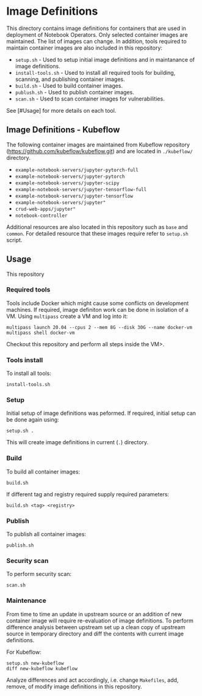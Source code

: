 # Image Definitions

This directory contains image definitions for containers that are used in deployment of Notebook Operators. Only selected container images are maintained. The list of images can change. In addition, tools required to maintain container images are also included in this repository:

- `setup.sh` - Used to setup initial image definitions and in maintanance of image definitions.
- `install-tools.sh` - Used to install all required tools for building, scanning, and publishing container images.
- `build.sh` - Used to build container images.
- `publush.sh` - Used to publish container images.
- `scan.sh` - Used to scan container images for vulnerabilities.

See [#Usage] for more details on each tool.

## Image Definitions - Kubeflow

The following container images are maintained from Kubeflow repository (https://github.com/kubeflow/kubeflow.git) and are located in `./kubeflow/` directory.

- `example-notebook-servers/jupyter-pytorch-full`
- `example-notebook-servers/jupyter-pytorch`
- `example-notebook-servers/jupyter-scipy`
- `example-notebook-servers/jupyter-tensorflow-full`
- `example-notebook-servers/jupyter-tensorflow`
- `example-notebook-servers/jupyter"`
- `crud-web-apps/jupyter"`
- `notebook-controller`

Additional resources are also located in this repository such as `base` and `common`. For detailed resource that these images require refer to `setup.sh` script.

## Usage

This repository 

### Required tools

Tools include Docker which might cause some conflicts on development machines. If required, image definiton work can be done in isolation of a VM. Using `multipass` create a VM and log into it:

```
multipass launch 20.04 --cpus 2 --mem 8G --disk 30G --name docker-vm
multipass shell docker-vm
```
Checkout this repository and perform all steps inside the VM>.

### Tools install

To install all tools:

```
install-tools.sh
```

### Setup

Initial setup of image definitions was peformed. If required, initial setup can be done again using:

```
setup.sh .
```

This will create image definitions in current (`.`) directory.

### Build

To build all container images:

```
build.sh
```

If different tag and registry required supply required parameters:

```
build.sh <tag> <registry>
```

### Publish

To publish all container images:

```
publish.sh
```

### Security scan

To perform security scan:

```
scan.sh
```

### Maintenance

From time to time an update in upstream source or an addition of new container image will require re-evaluation of image definitions. To perform difference analysis between upstream set up a clean copy of upstream source in temporary directory and diff the contents with current image definitions.

For Kubeflow:

```
setup.sh new-kubeflow
diff new-kubeflow kubeflow
```

Analyze differences and act accordingly, i.e. change `Makefiles`, add, remove, of modify image definitions in this repository.

